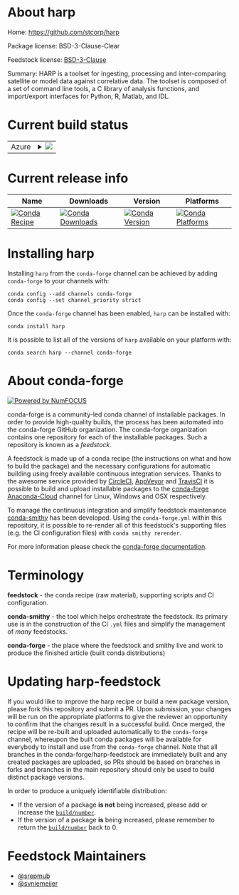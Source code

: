 About harp
==========

Home: https://github.com/stcorp/harp

Package license: BSD-3-Clause-Clear

Feedstock license: [BSD-3-Clause](https://github.com/conda-forge/harp-feedstock/blob/master/LICENSE.txt)

Summary: HARP is a toolset for ingesting, processing and inter-comparing satellite or model data against correlative data. The toolset is composed of a set of command line tools, a C library of analysis functions, and import/export interfaces for Python, R, Matlab, and IDL.

Current build status
====================


<table>
    
  <tr>
    <td>Azure</td>
    <td>
      <details>
        <summary>
          <a href="https://dev.azure.com/conda-forge/feedstock-builds/_build/latest?definitionId=13569&branchName=master">
            <img src="https://dev.azure.com/conda-forge/feedstock-builds/_apis/build/status/harp-feedstock?branchName=master">
          </a>
        </summary>
        <table>
          <thead><tr><th>Variant</th><th>Status</th></tr></thead>
          <tbody><tr>
              <td>linux_64_python3.7.____cpythonr_base4.0</td>
              <td>
                <a href="https://dev.azure.com/conda-forge/feedstock-builds/_build/latest?definitionId=13569&branchName=master">
                  <img src="https://dev.azure.com/conda-forge/feedstock-builds/_apis/build/status/harp-feedstock?branchName=master&jobName=linux&configuration=linux_64_python3.7.____cpythonr_base4.0" alt="variant">
                </a>
              </td>
            </tr><tr>
              <td>linux_64_python3.7.____cpythonr_base4.1</td>
              <td>
                <a href="https://dev.azure.com/conda-forge/feedstock-builds/_build/latest?definitionId=13569&branchName=master">
                  <img src="https://dev.azure.com/conda-forge/feedstock-builds/_apis/build/status/harp-feedstock?branchName=master&jobName=linux&configuration=linux_64_python3.7.____cpythonr_base4.1" alt="variant">
                </a>
              </td>
            </tr><tr>
              <td>linux_64_python3.8.____cpythonr_base4.0</td>
              <td>
                <a href="https://dev.azure.com/conda-forge/feedstock-builds/_build/latest?definitionId=13569&branchName=master">
                  <img src="https://dev.azure.com/conda-forge/feedstock-builds/_apis/build/status/harp-feedstock?branchName=master&jobName=linux&configuration=linux_64_python3.8.____cpythonr_base4.0" alt="variant">
                </a>
              </td>
            </tr><tr>
              <td>linux_64_python3.8.____cpythonr_base4.1</td>
              <td>
                <a href="https://dev.azure.com/conda-forge/feedstock-builds/_build/latest?definitionId=13569&branchName=master">
                  <img src="https://dev.azure.com/conda-forge/feedstock-builds/_apis/build/status/harp-feedstock?branchName=master&jobName=linux&configuration=linux_64_python3.8.____cpythonr_base4.1" alt="variant">
                </a>
              </td>
            </tr><tr>
              <td>linux_64_python3.9.____cpythonr_base4.0</td>
              <td>
                <a href="https://dev.azure.com/conda-forge/feedstock-builds/_build/latest?definitionId=13569&branchName=master">
                  <img src="https://dev.azure.com/conda-forge/feedstock-builds/_apis/build/status/harp-feedstock?branchName=master&jobName=linux&configuration=linux_64_python3.9.____cpythonr_base4.0" alt="variant">
                </a>
              </td>
            </tr><tr>
              <td>linux_64_python3.9.____cpythonr_base4.1</td>
              <td>
                <a href="https://dev.azure.com/conda-forge/feedstock-builds/_build/latest?definitionId=13569&branchName=master">
                  <img src="https://dev.azure.com/conda-forge/feedstock-builds/_apis/build/status/harp-feedstock?branchName=master&jobName=linux&configuration=linux_64_python3.9.____cpythonr_base4.1" alt="variant">
                </a>
              </td>
            </tr><tr>
              <td>osx_64_python3.7.____cpythonr_base4.0</td>
              <td>
                <a href="https://dev.azure.com/conda-forge/feedstock-builds/_build/latest?definitionId=13569&branchName=master">
                  <img src="https://dev.azure.com/conda-forge/feedstock-builds/_apis/build/status/harp-feedstock?branchName=master&jobName=osx&configuration=osx_64_python3.7.____cpythonr_base4.0" alt="variant">
                </a>
              </td>
            </tr><tr>
              <td>osx_64_python3.7.____cpythonr_base4.1</td>
              <td>
                <a href="https://dev.azure.com/conda-forge/feedstock-builds/_build/latest?definitionId=13569&branchName=master">
                  <img src="https://dev.azure.com/conda-forge/feedstock-builds/_apis/build/status/harp-feedstock?branchName=master&jobName=osx&configuration=osx_64_python3.7.____cpythonr_base4.1" alt="variant">
                </a>
              </td>
            </tr><tr>
              <td>osx_64_python3.8.____cpythonr_base4.0</td>
              <td>
                <a href="https://dev.azure.com/conda-forge/feedstock-builds/_build/latest?definitionId=13569&branchName=master">
                  <img src="https://dev.azure.com/conda-forge/feedstock-builds/_apis/build/status/harp-feedstock?branchName=master&jobName=osx&configuration=osx_64_python3.8.____cpythonr_base4.0" alt="variant">
                </a>
              </td>
            </tr><tr>
              <td>osx_64_python3.8.____cpythonr_base4.1</td>
              <td>
                <a href="https://dev.azure.com/conda-forge/feedstock-builds/_build/latest?definitionId=13569&branchName=master">
                  <img src="https://dev.azure.com/conda-forge/feedstock-builds/_apis/build/status/harp-feedstock?branchName=master&jobName=osx&configuration=osx_64_python3.8.____cpythonr_base4.1" alt="variant">
                </a>
              </td>
            </tr><tr>
              <td>osx_64_python3.9.____cpythonr_base4.0</td>
              <td>
                <a href="https://dev.azure.com/conda-forge/feedstock-builds/_build/latest?definitionId=13569&branchName=master">
                  <img src="https://dev.azure.com/conda-forge/feedstock-builds/_apis/build/status/harp-feedstock?branchName=master&jobName=osx&configuration=osx_64_python3.9.____cpythonr_base4.0" alt="variant">
                </a>
              </td>
            </tr><tr>
              <td>osx_64_python3.9.____cpythonr_base4.1</td>
              <td>
                <a href="https://dev.azure.com/conda-forge/feedstock-builds/_build/latest?definitionId=13569&branchName=master">
                  <img src="https://dev.azure.com/conda-forge/feedstock-builds/_apis/build/status/harp-feedstock?branchName=master&jobName=osx&configuration=osx_64_python3.9.____cpythonr_base4.1" alt="variant">
                </a>
              </td>
            </tr><tr>
              <td>win_64_python3.7.____73_pypyr_base4.0</td>
              <td>
                <a href="https://dev.azure.com/conda-forge/feedstock-builds/_build/latest?definitionId=13569&branchName=master">
                  <img src="https://dev.azure.com/conda-forge/feedstock-builds/_apis/build/status/harp-feedstock?branchName=master&jobName=win&configuration=win_64_python3.7.____73_pypyr_base4.0" alt="variant">
                </a>
              </td>
            </tr><tr>
              <td>win_64_python3.7.____73_pypyr_base4.1</td>
              <td>
                <a href="https://dev.azure.com/conda-forge/feedstock-builds/_build/latest?definitionId=13569&branchName=master">
                  <img src="https://dev.azure.com/conda-forge/feedstock-builds/_apis/build/status/harp-feedstock?branchName=master&jobName=win&configuration=win_64_python3.7.____73_pypyr_base4.1" alt="variant">
                </a>
              </td>
            </tr><tr>
              <td>win_64_python3.7.____cpythonr_base4.0</td>
              <td>
                <a href="https://dev.azure.com/conda-forge/feedstock-builds/_build/latest?definitionId=13569&branchName=master">
                  <img src="https://dev.azure.com/conda-forge/feedstock-builds/_apis/build/status/harp-feedstock?branchName=master&jobName=win&configuration=win_64_python3.7.____cpythonr_base4.0" alt="variant">
                </a>
              </td>
            </tr><tr>
              <td>win_64_python3.7.____cpythonr_base4.1</td>
              <td>
                <a href="https://dev.azure.com/conda-forge/feedstock-builds/_build/latest?definitionId=13569&branchName=master">
                  <img src="https://dev.azure.com/conda-forge/feedstock-builds/_apis/build/status/harp-feedstock?branchName=master&jobName=win&configuration=win_64_python3.7.____cpythonr_base4.1" alt="variant">
                </a>
              </td>
            </tr><tr>
              <td>win_64_python3.8.____cpythonr_base4.0</td>
              <td>
                <a href="https://dev.azure.com/conda-forge/feedstock-builds/_build/latest?definitionId=13569&branchName=master">
                  <img src="https://dev.azure.com/conda-forge/feedstock-builds/_apis/build/status/harp-feedstock?branchName=master&jobName=win&configuration=win_64_python3.8.____cpythonr_base4.0" alt="variant">
                </a>
              </td>
            </tr><tr>
              <td>win_64_python3.8.____cpythonr_base4.1</td>
              <td>
                <a href="https://dev.azure.com/conda-forge/feedstock-builds/_build/latest?definitionId=13569&branchName=master">
                  <img src="https://dev.azure.com/conda-forge/feedstock-builds/_apis/build/status/harp-feedstock?branchName=master&jobName=win&configuration=win_64_python3.8.____cpythonr_base4.1" alt="variant">
                </a>
              </td>
            </tr><tr>
              <td>win_64_python3.9.____cpythonr_base4.0</td>
              <td>
                <a href="https://dev.azure.com/conda-forge/feedstock-builds/_build/latest?definitionId=13569&branchName=master">
                  <img src="https://dev.azure.com/conda-forge/feedstock-builds/_apis/build/status/harp-feedstock?branchName=master&jobName=win&configuration=win_64_python3.9.____cpythonr_base4.0" alt="variant">
                </a>
              </td>
            </tr><tr>
              <td>win_64_python3.9.____cpythonr_base4.1</td>
              <td>
                <a href="https://dev.azure.com/conda-forge/feedstock-builds/_build/latest?definitionId=13569&branchName=master">
                  <img src="https://dev.azure.com/conda-forge/feedstock-builds/_apis/build/status/harp-feedstock?branchName=master&jobName=win&configuration=win_64_python3.9.____cpythonr_base4.1" alt="variant">
                </a>
              </td>
            </tr>
          </tbody>
        </table>
      </details>
    </td>
  </tr>
</table>

Current release info
====================

| Name | Downloads | Version | Platforms |
| --- | --- | --- | --- |
| [![Conda Recipe](https://img.shields.io/badge/recipe-harp-green.svg)](https://anaconda.org/conda-forge/harp) | [![Conda Downloads](https://img.shields.io/conda/dn/conda-forge/harp.svg)](https://anaconda.org/conda-forge/harp) | [![Conda Version](https://img.shields.io/conda/vn/conda-forge/harp.svg)](https://anaconda.org/conda-forge/harp) | [![Conda Platforms](https://img.shields.io/conda/pn/conda-forge/harp.svg)](https://anaconda.org/conda-forge/harp) |

Installing harp
===============

Installing `harp` from the `conda-forge` channel can be achieved by adding `conda-forge` to your channels with:

```
conda config --add channels conda-forge
conda config --set channel_priority strict
```

Once the `conda-forge` channel has been enabled, `harp` can be installed with:

```
conda install harp
```

It is possible to list all of the versions of `harp` available on your platform with:

```
conda search harp --channel conda-forge
```


About conda-forge
=================

[![Powered by NumFOCUS](https://img.shields.io/badge/powered%20by-NumFOCUS-orange.svg?style=flat&colorA=E1523D&colorB=007D8A)](http://numfocus.org)

conda-forge is a community-led conda channel of installable packages.
In order to provide high-quality builds, the process has been automated into the
conda-forge GitHub organization. The conda-forge organization contains one repository
for each of the installable packages. Such a repository is known as a *feedstock*.

A feedstock is made up of a conda recipe (the instructions on what and how to build
the package) and the necessary configurations for automatic building using freely
available continuous integration services. Thanks to the awesome service provided by
[CircleCI](https://circleci.com/), [AppVeyor](https://www.appveyor.com/)
and [TravisCI](https://travis-ci.com/) it is possible to build and upload installable
packages to the [conda-forge](https://anaconda.org/conda-forge)
[Anaconda-Cloud](https://anaconda.org/) channel for Linux, Windows and OSX respectively.

To manage the continuous integration and simplify feedstock maintenance
[conda-smithy](https://github.com/conda-forge/conda-smithy) has been developed.
Using the ``conda-forge.yml`` within this repository, it is possible to re-render all of
this feedstock's supporting files (e.g. the CI configuration files) with ``conda smithy rerender``.

For more information please check the [conda-forge documentation](https://conda-forge.org/docs/).

Terminology
===========

**feedstock** - the conda recipe (raw material), supporting scripts and CI configuration.

**conda-smithy** - the tool which helps orchestrate the feedstock.
                   Its primary use is in the construction of the CI ``.yml`` files
                   and simplify the management of *many* feedstocks.

**conda-forge** - the place where the feedstock and smithy live and work to
                  produce the finished article (built conda distributions)


Updating harp-feedstock
=======================

If you would like to improve the harp recipe or build a new
package version, please fork this repository and submit a PR. Upon submission,
your changes will be run on the appropriate platforms to give the reviewer an
opportunity to confirm that the changes result in a successful build. Once
merged, the recipe will be re-built and uploaded automatically to the
`conda-forge` channel, whereupon the built conda packages will be available for
everybody to install and use from the `conda-forge` channel.
Note that all branches in the conda-forge/harp-feedstock are
immediately built and any created packages are uploaded, so PRs should be based
on branches in forks and branches in the main repository should only be used to
build distinct package versions.

In order to produce a uniquely identifiable distribution:
 * If the version of a package **is not** being increased, please add or increase
   the [``build/number``](https://docs.conda.io/projects/conda-build/en/latest/resources/define-metadata.html#build-number-and-string).
 * If the version of a package **is** being increased, please remember to return
   the [``build/number``](https://docs.conda.io/projects/conda-build/en/latest/resources/define-metadata.html#build-number-and-string)
   back to 0.

Feedstock Maintainers
=====================

* [@srepmub](https://github.com/srepmub/)
* [@svniemeijer](https://github.com/svniemeijer/)

